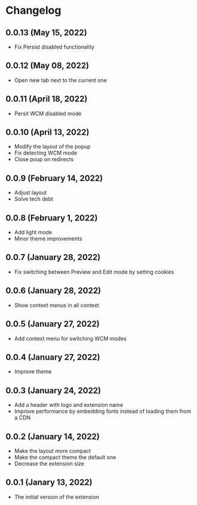 # Changelog

## 0.0.13 (May 15, 2022)

* Fix Persist disabled functionality

## 0.0.12 (May 08, 2022)

* Open new tab next to the current one

## 0.0.11 (April 18, 2022)

* Persit WCM disabled mode

## 0.0.10 (April 13, 2022)

* Modify the layout of the popup
* Fix detecting WCM mode
* Close poup on redirects

## 0.0.9 (February 14, 2022)

* Adjust layout
* Solve tech debt

## 0.0.8 (February 1, 2022)

* Add light mode
* Minor theme improvements

## 0.0.7 (January 28, 2022)

* Fix switching between Preview and Edit mode by setting cookies

## 0.0.6 (January 28, 2022)

* Show context menus in all context

## 0.0.5 (January 27, 2022)

* Add context menu for switching WCM modes

## 0.0.4 (January 27, 2022)

* Improve theme

## 0.0.3 (January 24, 2022)

* Add a header with logo and extension name
* Improve performance by embedding fonts instead of loading them from a CDN

## 0.0.2 (January 14, 2022)

* Make the layout more compact
* Make the compact theme the default one
* Decrease the extension size

## 0.0.1 (Janary 13, 2022)

* The initial version of the extension
